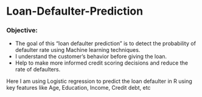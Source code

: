 # Loan-Defaulter-Prediction
### Objective:
* The goal of this “loan defaulter prediction” is to detect the probability of defaulter rate using Machine learning techniques.
* I understand the customer’s behavior before giving the loan.
* Help to make more informed credit scoring decisions and reduce the rate of defaulters.

Here I am  using Logistic regression to predict the loan defaulter in R using key features like Age, Education, Income, Credit debt, etc
